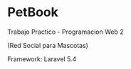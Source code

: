 # PetBook

Trabajo Practico - Programacion Web 2

(Red Social para Mascotas)

Framework: Laravel 5.4
